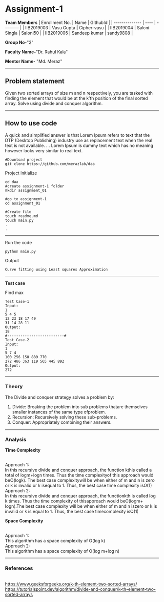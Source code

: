 # Assignment-1

**Team Members**
|   Enrollment No.  |   Name   | GithubId |
|   --------------  |   ----   | -------- |
|    IIB2019003  |   Vasu Gupta | Cipher-vasu |
|    IIB2019004  |   Saloni Singla | Saloni50 | 
|    IIB2019005  |   Sandeep kumar | sandy9808  |

**Group No-**"2"

**Faculty Name-**"Dr. Rahul Kala"

**Mentor Name-** "Md. Meraz"

---
## Problem statement
Given two sorted arrays of size m and n respectively, you are tasked with finding the element that would be at the k’th position of the final sorted array. Solve using divide and conquer algorithm.

---
## How to use code
A quick and simplified answer is that Lorem Ipsum refers to text that the DTP (Desktop Publishing) industry use as replacement text when the real text is not available. ... Lorem Ipsum is dummy text which has no meaning however looks very similar to real text.
```
#Download project
git clone https://github.com/merazlab/daa 
```
Project Initialize 
```
cd daa
#create assignment-1 folder
mkdir assignment_01

#go to assignment-1
cd assignment_01

#Create file
touch readme.md
touch main.py
.
.
```
---

Run the code
```
python main.py
```
Output
```
Curve fitting using Least squares Approximation
```
---

**Test case**

Find max
```
Test Case-1
Input:
1
5 4 5
12 23 18 17 49
31 14 28 11
Output:
18
#--------------------------#
Test Case-2
Input:
1                                                                                                                                               
5 7 4                                                                                                                                           
100 256 150 889 770                                                                                                                             
272 486 363 119 565 445 892                                                                                                                     
Output:
272
```

---

### Theory
The Divide and conquer strategy solves a problem by:
1)  Divide:  Breaking  the  problem  into  sub  problems  thatare  themselves  smaller  instances  of  the  same  type  ofproblem.
2)  Recursion: Recursively solving these sub-problems.
3)  Conquer: Appropriately combining their answers.
---

### Analysis

**Time Complexity**

</br>Approach 1:
</br>In this recursive divide and conquer approach, the function kthis called a total of logm+logn times. Thus the time complexityof this approach would beO(logk). The best case complexitywill be when either of m and n is zero or k is invalid or k isequal to 1. Thus, the best case time complexity isΩ(1)
</br>Approach 2:
</br>In  this  recursive  divide  and  conquer  approach,  the  functionkth  is  called  log  k  times.  Thus  the  time  complexity  of  thisapproach would beO(logm+ logn).The  best  case  complexity  will  be  when  either  of  m  and  n  iszero or k is invalid or k is equal to 1. Thus, the best case timecomplexity isΩ(1)

**Space Complexity**

</br>
Approach 1:
</br>
This algorithm has a space complexity of O(log k)
</br>
Approach 2:
</br>
This algorithm has a space complexity of O(log m+log n)

---

### References

</br>https://www.geeksforgeeks.org/k-th-element-two-sorted-arrays/
</br>https://tutorialspoint.dev/algorithm/divide-and-conquer/k-th-element-two-sorted-arrays
